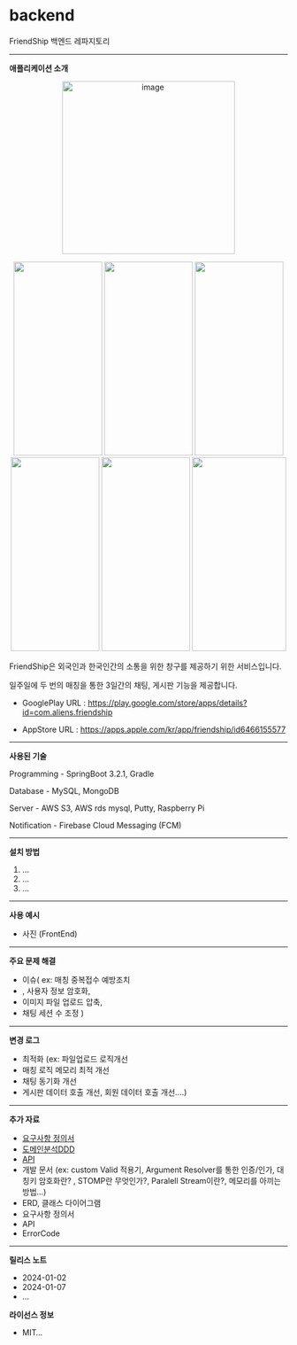 # backend
FriendShip 백엔드 레파지토리

---

**애플리케이션 소개**

<p align="center">  
  <img width="312" alt="image" src="https://github.com/Re-4aliens/backend/assets/86913355/ebd896cc-8cbf-47c8-9952-3b82a76f0e37">
</p>

<p align="center">
  <img src="https://play-lh.googleusercontent.com/RSXtWzxvoFqsp9JHPosaZky5i6WR0q4TaW9g1ZB977_wK27mADl7qp0dADBjvstvySs=w2560-h1440-rw" height="350px" width="160px">
  <img src="https://play-lh.googleusercontent.com/anwMvdKKvEx-1yhVWHKh_j-VJ3L6z7wiW8fKZXQjf2wtvdQvjW_n1j5KOy7P_4Piog=w2560-h1440-rw" height="350px" width="160px">
  <img src="https://play-lh.googleusercontent.com/Jr29J5FiIybI7SOxCDwrI-ya4jYHQS9zkzQNLliYRcwv9rrt-UplnkmOFYY8Ggstf1QX=w2560-h1440-rw" height="350px" width="160px">
  <img src="https://play-lh.googleusercontent.com/cMPeXk_A-z1MHADxtzG6VLC1_ttWWwZVwwTYXWBYeYrsN0HgyDCmV-PiKGeh-asvicE=w2560-h1440-rw" height="350px" width="160px">
  <img src="https://play-lh.googleusercontent.com/4bIDdDNWNXX0OhzAqlpzJ-N-AmYOX3d37qCfadLsB_7iXUlWawh--tHwCIBQZgEqb_Q=w2560-h1440-rw" height="350px" width="160px">
  <img src="https://github.com/Re-4aliens/backend/assets/86913355/13863e52-671b-4b3d-95c6-ab620a3326db" height="350px" width="170px">  
</p>

  FriendShip은 외국인과 한국인간의 소통을 위한 창구를 제공하기 위한 서비스입니다.

  일주일에 두 번의 매칭을 통한 3일간의 채팅, 게시판 기능을  제공합니다. 
  

 -  GooglePlay URL : https://play.google.com/store/apps/details?id=com.aliens.friendship

 -  AppStore URL : https://apps.apple.com/kr/app/friendship/id6466155577

---

**사용된 기술**

Programming -  SpringBoot 3.2.1, Gradle 

Database - MySQL, MongoDB 

Server - AWS S3, AWS rds mysql, Putty, Raspberry Pi

Notification - Firebase Cloud Messaging (FCM)

---

**설치 방법**

1. …
2. …
3. …

---

**사용 예시** 

- 사진 (FrontEnd)

---

**주요 문제 해결**

- 이슈( ex: 매칭 중복접수 예방조치
- , 사용자 정보 암호화,
- 이미지 파일 업로드 압축,
- 채팅 세션 수 조정 )

---

**변경 로그**

- 최적화 (ex: 파일업로드 로직개선
- 매칭 로직 메모리 최적 개선
- 채팅 동기화 개선
- 게시판 데이터 호출 개선, 회원 데이터 호출 개선….)

---

**추가 자료** 
- [요구사항 정의서](https://www.notion.so/d49730579f1149e98d137eafb0b1a72c?pvs=4)
- [도메인분석DDD](https://www.figma.com/file/vrduvG2YiZCX4aQzGic4jt?type=design%27&node-id=0:1)
- [API](https://www.notion.so/API-1d654705d6ab416592cef7eee1cb0c1c?pvs=4)
- 개발 문서 (ex: custom Valid 적용기, Argument Resolver를 통한 인증/인가, 대칭키 암호화란? , STOMP란 무엇인가?, Paralell Stream이란?, 메모리를 아끼는 방법…)
- ERD, 클래스 다이어그램
- 요구사항 정의서
- API
- ErrorCode

---

**릴리스 노트** 

- 2024-01-02
- 2024-01-07
- …

**라이선스 정보**

- MIT…
